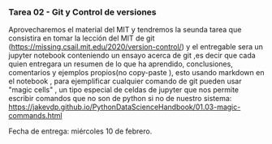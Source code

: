 ### Tarea 02 - Git y Control de versiones
Aprovecharemos el material del MIT y tendremos la seunda tarea que consistira en tomar la lección del MIT de git (https://missing.csail.mit.edu/2020/version-control/) y el entregable sera un jupyter notebook conteniendo un ensayo acerca de git ,es decir que cada quien entregara un resumen de lo que ha aprendido, conclusiones, comentarios y ejemplos propios(no copy-paste ), esto usando markdown en el notebook , para ejemplificar cualquier comando de git pueden usar "magic cells" , un tipo especial de celdas de jupyter que nos permite escribir comandos que no son de python si no de nuestro sistema: https://jakevdp.github.io/PythonDataScienceHandbook/01.03-magic-commands.html

Fecha de entrega: miércoles 10 de febrero.
